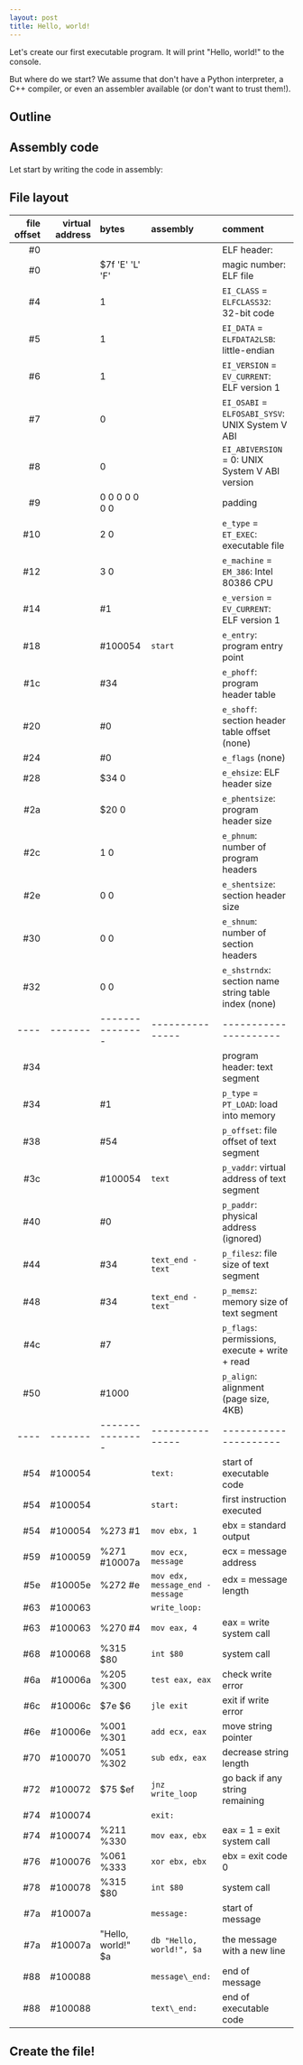 ```yaml
---
layout: post
title: Hello, world!
---
```


Let's create our first executable program. It will print "Hello, world!" to the console.

But where do we start? We assume that don't have a Python interpreter, a C++ compiler, or even an assembler
available (or don't want to trust them!).

## Outline

## Assembly code

Let start by writing the code in assembly:

## File layout

file offset | virtual address | bytes | assembly | comment
---: | ------: | :-------------- | :-------------- | :------
  #0 |         |                 |                 | ELF header:
  #0 |         | $7f 'E' 'L' 'F' |                 | magic number: ELF file
  #4 |         | 1               |                 | `EI_CLASS` = `ELFCLASS32`: 32-bit code
  #5 |         | 1               |                 | `EI_DATA` = `ELFDATA2LSB`: little-endian
  #6 |         | 1               |                 | `EI_VERSION` = `EV_CURRENT`: ELF version 1
  #7 |         | 0               |                 | `EI_OSABI` = `ELFOSABI_SYSV`: UNIX System V ABI
  #8 |         | 0               |                 | `EI_ABIVERSION` = 0: UNIX System V ABI version
  #9 |         | 0 0 0 0 0 0 0   |                 | padding
 #10 |         | 2 0             |                 | `e_type` = `ET_EXEC`: executable file
 #12 |         | 3 0             |                 | `e_machine` = `EM_386`: Intel 80386 CPU
 #14 |         | #1              |                 | `e_version` = `EV_CURRENT`: ELF version 1
 #18 |         | #100054         | `start`         | `e_entry`: program entry point
 #1c |         | #34             |                 | `e_phoff`: program header table
 #20 |         | #0              |                 | `e_shoff`: section header table offset (none)
 #24 |         | #0              |                 | `e_flags` (none)
 #28 |         | $34 0           |                 | `e_ehsize`: ELF header size
 #2a |         | $20 0           |                 | `e_phentsize`: program header size
 #2c |         | 1 0             |                 | `e_phnum`: number of program headers
 #2e |         | 0 0             |                 | `e_shentsize`: section header size
 #30 |         | 0 0             |                 | `e_shnum`: number of section headers
 #32 |         | 0 0             |                 | `e_shstrndx`: section name string table index (none)
---- | ------- | --------------- | --------------- | ---------------------
 #34 |         |                 |                 | program header: text segment
 #34 |         | #1              |                 | `p_type` = `PT_LOAD`: load into memory
 #38 |         | #54             |                 | `p_offset`: file offset of text segment
 #3c |         | #100054         | `text`          | `p_vaddr`: virtual address of text segment
 #40 |         | #0              |                 | `p_paddr`: physical address (ignored)
 #44 |         | #34             | `text_end - text` | `p_filesz`: file size of text segment
 #48 |         | #34             | `text_end - text` | `p_memsz`: memory size of text segment
 #4c |         | #7              |                 | `p_flags`: permissions, execute + write + read
 #50 |         | #1000           |                 | `p_align`: alignment (page size, 4KB)
---- | ------- | --------------- | --------------- | ---------------------
 #54 | #100054 |                 | `text:`         | start of executable code
 #54 | #100054 |                 | `start:`        | first instruction executed
 #54 | #100054 | %273 #1         | `mov ebx, 1`    | ebx = standard output
 #59 | #100059 | %271 #10007a    | `mov ecx, message` | ecx = message address
 #5e | #10005e | %272 #e         | `mov edx, message_end - message` | edx = message length
 #63 | #100063 |                 | `write_loop:`   |
 #63 | #100063 | %270 #4         | `mov eax, 4`    | eax = write system call
 #68 | #100068 | %315 $80        | `int $80`       | system call
 #6a | #10006a | %205 %300       | `test eax, eax` | check write error
 #6c | #10006c | $7e $6          | `jle exit`      | exit if write error
 #6e | #10006e | %001 %301       | `add ecx, eax`  | move string pointer
 #70 | #100070 | %051 %302       | `sub edx, eax`  | decrease string length
 #72 | #100072 | $75 $ef         | `jnz write_loop` | go back if any string remaining
 #74 | #100074 |                 | `exit:`         |
 #74 | #100074 | %211 %330       | `mov eax, ebx`  | eax = 1 = exit system call
 #76 | #100076 | %061 %333       | `xor ebx, ebx`  | ebx = exit code 0
 #78 | #100078 | %315 $80        | `int $80`       | system call
 #7a | #10007a |                 | `message:`      | start of message
 #7a | #10007a | "Hello, world!" $a | `db "Hello, world!", $a`| the message with a new line
 #88 | #100088 |                 | `message\_end:` | end of message
 #88 | #100088 |                 | `text\_end:`    | end of executable code

## Create the file!
